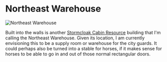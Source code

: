# Northeast Warehouse

![](/windhelm/pics/northeastwarehouse.png?raw=true "Northeast Warehouse")

Built into the walls is another [Stormcloak Cabin Resource](https://www.nexusmods.com/skyrim/mods/66514/) building that I'm calling the Northeast Warehouse. Given its location, I am currently envisioning this to be a supply room or warehouse for the city guards. It could perhaps also be turned into a stable for horses, if it makes sense for horses to be able to go in and out of those normal rectangular doors.
